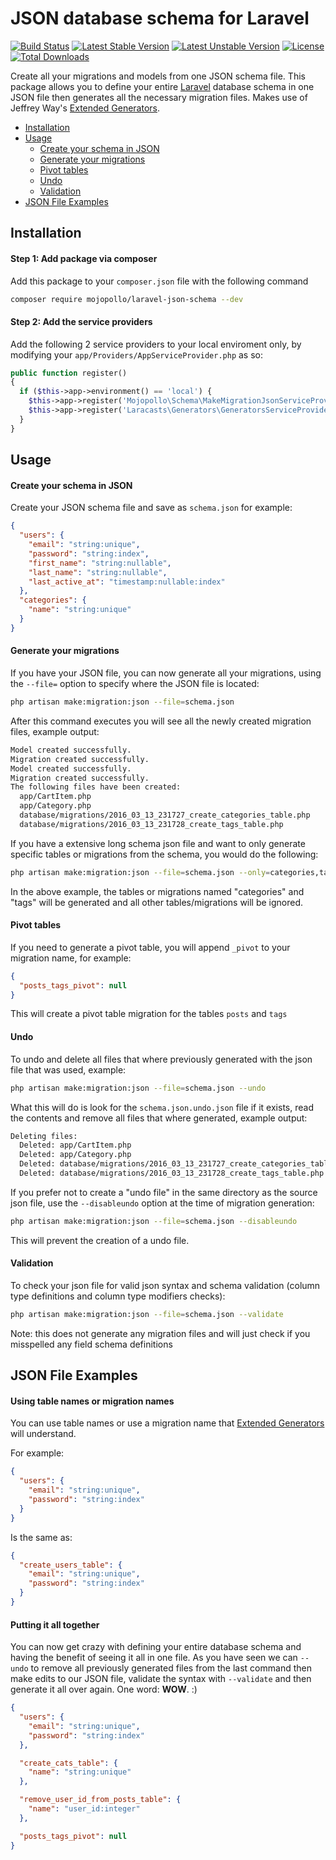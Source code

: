 
JSON database schema for Laravel
========================

[![Build Status](https://travis-ci.org/mojopollo/laravel-json-schema.svg?branch=master)](https://travis-ci.org/mojopollo/laravel-json-schema)
[![Latest Stable Version](https://poser.pugx.org/mojopollo/laravel-json-schema/v/stable)](https://packagist.org/packages/mojopollo/laravel-json-schema)
[![Latest Unstable Version](https://poser.pugx.org/mojopollo/laravel-json-schema/v/unstable)](https://packagist.org/packages/mojopollo/laravel-json-schema)
[![License](https://poser.pugx.org/mojopollo/laravel-json-schema/license)](https://packagist.org/packages/mojopollo/laravel-json-schema)
[![Total Downloads](https://poser.pugx.org/mojopollo/laravel-json-schema/downloads)](https://packagist.org/packages/mojopollo/laravel-json-schema)

Create all your migrations and models from one JSON schema file.
This package allows you to define your entire [Laravel](https://github.com/laravel/laravel) database schema in one JSON file then generates all the necessary migration files.
Makes use of Jeffrey Way's [Extended Generators](https://github.com/laracasts/Laravel-5-Generators-Extended).

- [Installation](#installation)
- [Usage](#usage)
  - [Create your schema in JSON](#usage-create)
  - [Generate your migrations](#usage-generate)
  - [Pivot tables](#usage-pivot)
  - [Undo](#usage-undo)
  - [Validation](#usage-validation)
- [JSON File Examples](#json-file-examples)

<a id="installation"></a>
## Installation

#### Step 1: Add package via composer

Add this package to your `composer.json` file with the following command

```bash
composer require mojopollo/laravel-json-schema --dev
```

#### Step 2: Add the service providers

Add the following 2 service providers to your local enviroment only, by modifying your ```app/Providers/AppServiceProvider.php``` as so:
```php
public function register()
{
  if ($this->app->environment() == 'local') {
    $this->app->register('Mojopollo\Schema\MakeMigrationJsonServiceProvider');
    $this->app->register('Laracasts\Generators\GeneratorsServiceProvider');
  }
}
```

<a id="usage"></a>
## Usage


<a id="usage-create"></a>
#### Create your schema in JSON

Create your JSON schema file and save as ```schema.json``` for example:

```json
{
  "users": {
    "email": "string:unique",
    "password": "string:index",
    "first_name": "string:nullable",
    "last_name": "string:nullable",
    "last_active_at": "timestamp:nullable:index"
  },
  "categories": {
    "name": "string:unique"
  }
}
```


<a id="usage-generate"></a>
#### Generate your migrations

If you have your JSON file, you can now generate all your migrations, using the ```--file=``` option to specify where the JSON file is located:

```bash
php artisan make:migration:json --file=schema.json
```

After this command executes you will see all the newly created migration files, example output:

```bash
Model created successfully.
Migration created successfully.
Model created successfully.
Migration created successfully.
The following files have been created:
  app/CartItem.php
  app/Category.php
  database/migrations/2016_03_13_231727_create_categories_table.php
  database/migrations/2016_03_13_231728_create_tags_table.php
```

If you have a extensive long schema json file and want to only generate specific tables or migrations from the schema, you would do the following:

```bash
php artisan make:migration:json --file=schema.json --only=categories,tags
```

In the above example, the tables or migrations named "categories" and "tags" will be generated and all other tables/migrations will be ignored.


<a id="usage-pivot"></a>
#### Pivot tables

If you need to generate a pivot table, you will append ```_pivot``` to your migration name, for example:

```json
{
  "posts_tags_pivot": null
}
```

This will create a pivot table migration for the tables ```posts``` and ```tags```


<a id="usage-undo"></a>
#### Undo

To undo and delete all files that where previously generated with the json file that was used, example:

```bash
php artisan make:migration:json --file=schema.json --undo
```

What this will do is look for the ```schema.json.undo.json``` file if it exists, read the contents and remove all files that where generated, example output:

```bash
Deleting files:
  Deleted: app/CartItem.php
  Deleted: app/Category.php
  Deleted: database/migrations/2016_03_13_231727_create_categories_table.php
  Deleted: database/migrations/2016_03_13_231728_create_tags_table.php
```

If you prefer not to create a "undo file" in the same directory as the source json file, use the ```--disableundo``` option at the time of migration generation:

```bash
php artisan make:migration:json --file=schema.json --disableundo
```

This will prevent the creation of a undo file.


<a id="usage-validation"></a>
#### Validation

To check your json file for valid json syntax and schema validation (column type definitions and column type modifiers checks):

```bash
php artisan make:migration:json --file=schema.json --validate
```

Note: this does not generate any migration files and will just check if you misspelled any field schema definitions


<a id="json-file-examples"></a>
## JSON File Examples


#### Using table names or migration names

You can use table names or use a migration name that [Extended Generators](https://github.com/laracasts/Laravel-5-Generators-Extended) will understand.

For example:

```json
{
  "users": {
    "email": "string:unique",
    "password": "string:index"
  }
}
```

Is the same as:

```json
{
  "create_users_table": {
    "email": "string:unique",
    "password": "string:index"
  }
}
```


#### Putting it all together

You can now get crazy with defining your entire database schema and having the benefit of seeing it all in one file.
As you have seen we can ```--undo``` to remove all previously generated files from the last command then make edits to our JSON file,
validate the syntax with ```--validate``` and then generate it all over again.
One word: **WOW**. :)

```json
{
  "users": {
    "email": "string:unique",
    "password": "string:index"
  },

  "create_cats_table": {
    "name": "string:unique"
  },

  "remove_user_id_from_posts_table": {
    "name": "user_id:integer"
  },

  "posts_tags_pivot": null
}
```
